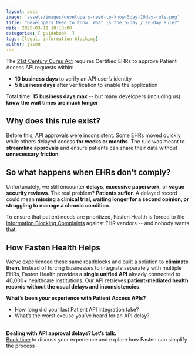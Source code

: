 ```yaml
---
layout: post
image: 'assets/images/developers-need-to-know-5day-10day-rule.png'
title: "Developers Need to Know: What is the 5-Day / 10-Day Rule?"
date: 2025-03-11 10:18:00
categories: [ guidebook  ]
tags: [legal, information-blocking]
author: jason
---
```


The [21st Century Cures Act](https://www.ecfr.gov/current/title-45/part-170#p-170.404(b)(1)) requires Certified EHRs to approve Patient Access API requests within:
- **10 business days** to verify an API user’s identity
- **5 business days** after verification to enable the application

Total time: **15 business days max** -- but many developers (including us) **know the wait times are much longer**

## Why does this rule exist?
Before this, API approvals were inconsistent. Some EHRs moved quickly, while others delayed access **for weeks or months**. 
The rule was meant to **streamline approvals** and ensure patients can share their data without **unnecessary friction**.

## So what happens when EHRs don’t comply?
Unfortunately, we still encounter **delays**, **excessive paperwork**, or **vague security reviews**. The real problem? **Patients suffer**. 
A delayed record could mean **missing a clinical trial, waiting longer for a second opinion, or struggling to manage a chronic condition**.

To ensure that patient needs are prioritized, Fasten Health is forced to file [Information Blocking Complaints](https://github.com/fastenhealth/information-blocking-complaints) against EHR vendors --
and nobody wants that.

## How Fasten Health Helps
We’ve experienced these same roadblocks and built a solution to **eliminate them**. 
Instead of forcing businesses to integrate separately with multiple EHRs, Fasten Health provides a **single unified API** already connected to 
40,000+ healthcare institutions. Our API retrieves **patient-mediated health records without the usual delays and inconsistencies**.

**What’s been your experience with Patient Access APIs?**
- How long did your last Patient API integration take?
- What’s the worst excuse you’ve heard for an API delay?


<br/>
<div class="alert alert-secondary" role="alert">
    <i class="fa fa-info-circle"></i>
    <strong>Dealing with API approval delays? Let’s talk.</strong><br/>
    <a href="https://calendly.com/jason-kulatunga/30min">Book time</a> to discuss your experience and explore how Fasten can simplify the process
</div>
